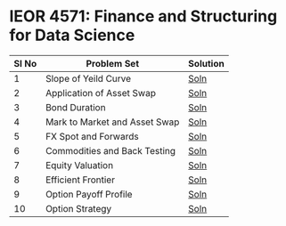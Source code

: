 # IEOR 4571: Finance and Structuring for Data Science

| Sl No | Problem Set                   | Solution                                             |
| ----- | ----------------------------- | ---------------------------------------------------- |
| 1     | Slope of Yeild Curve          | [Soln]()                                             |
| 2     | Application of Asset Swap     | [Soln]()                                             |
| 3     | Bond Duration                 | [Soln]()                                             |
| 4     | Mark to Market and Asset Swap | [Soln]()                                             |
| 5     | FX Spot and Forwards          | [Soln]()                                             |
| 6     | Commodities and Back Testing  | [Soln](./solutions/hw6_Commodities.ipynb)            |
| 7     | Equity Valuation              | [Soln](./solutions/hw7_Equity_Valuation.ipynb)       |
| 8     | Efficient Frontier            | [Soln](./solutions/hw8_Efficient_Frontier.ipynb)     |
| 9     | Option Payoff Profile         | [Soln](./solutions/hw9_Option_Payoff_Profiles.ipynb) |
| 10    | Option Strategy               | [Soln]()                                             |
